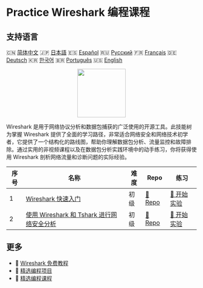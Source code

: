 # Practice Wireshark 编程课程

## 支持语言

🇨🇳 [简体中文](README_zh.md) 🇯🇵 [日本語](README_ja.md) 🇪🇸 [Español](README_es.md) 🇷🇺 [Русский](README_ru.md) 🇫🇷 [Français](README_fr.md) 🇩🇪 [Deutsch](README_de.md) 🇰🇷 [한국어](README_ko.md) 🇧🇷 [Português](README_pt.md) 🇺🇸 [English](README.md) 

<div align="center">
<img width="128px" src="https://file.labex.io/path/OuFutztV2dPZ.png">
</div>

Wireshark 是用于网络协议分析和数据包捕获的广泛使用的开源工具。此技能树为掌握 Wireshark 提供了全面的学习路径，非常适合网络安全和网络技术初学者，它提供了一个结构化的路线图，帮助你理解数据包分析、流量监控和故障排除。通过实用的非视频课程以及在数据包分析实践环境中的动手练习，你将获得使用 Wireshark 剖析网络流量和诊断问题的实际经验。

|   序号 | 名称                                                                                                                      | 难度   | Repo                                                                                      | 练习                                                                                        |
|--------|---------------------------------------------------------------------------------------------------------------------------|--------|-------------------------------------------------------------------------------------------|---------------------------------------------------------------------------------------------|
|      1 | [Wireshark 快速入门](https://labex.io/zh/courses/quick-start-with-wireshark)                                              | 初级   | [🔗 Repo](https://github.com/labex-labs/quick-start-with-wireshark)                       | [🚀 开始实验](https://labex.io/zh/courses/quick-start-with-wireshark)                       |
|      2 | [使用 Wireshark 和 Tshark 进行网络安全分析](https://labex.io/zh/courses/cybersecurity-analysis-with-wireshark-and-tshark) | 初级   | [🔗 Repo](https://github.com/labex-labs/cybersecurity-analysis-with-wireshark-and-tshark) | [🚀 开始实验](https://labex.io/zh/courses/cybersecurity-analysis-with-wireshark-and-tshark) |

## 更多

- 🔗 [Wireshark 免费教程](https://github.com/labex-labs/wireshark-free-tutorials)
- 🔗 [精选编程项目](https://github.com/labex-labs/awesome-programming-projects)
- 🔗 [精选编程课程](https://github.com/labex-labs/awesome-programming-courses)

